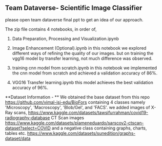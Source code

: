Team Dataverse- Scientific Image Classifier 
--------------------------------------------
please open team dataverse final ppt to get an idea of our approach.

The zip file contains 4 notebooks, in order of,
1) Data Preparation, Processing and Visualization.ipynb

2) Image Enhancement (Optional).ipynb 
 in this notebook we explored different ways of refining the quality of our images.
 but on training the vgg16 model by transfer learning, not much difference was observed.

3) training cnn model from scratch.ipynb
 in this notebook we implemented the cnn model from scratch and achieved a validation accuracy of 86%. 

4) VGG16 Transfer learning.ipynb
 this model achieves the best validation accuracy of 96%.

**Dataset Information - **
We obtained the base dataset from this repo https://github.com/vimal-isi-edu/BioFors containing 4 classes namely 'Microscopy', 'Macroscopy', 'Blob/Gel', and 'FACS'.
we added images of X-Ray scans, https://www.kaggle.com/datasets/tawsifurrahman/covid19-radiography-database
CT Scan images https://www.kaggle.com/datasets/plameneduardo/sarscov2-ctscan-dataset?select=COVID
and a negative class containing graphs, charts, tables etc. https://www.kaggle.com/datasets/sunedition/graphs-dataset/data

